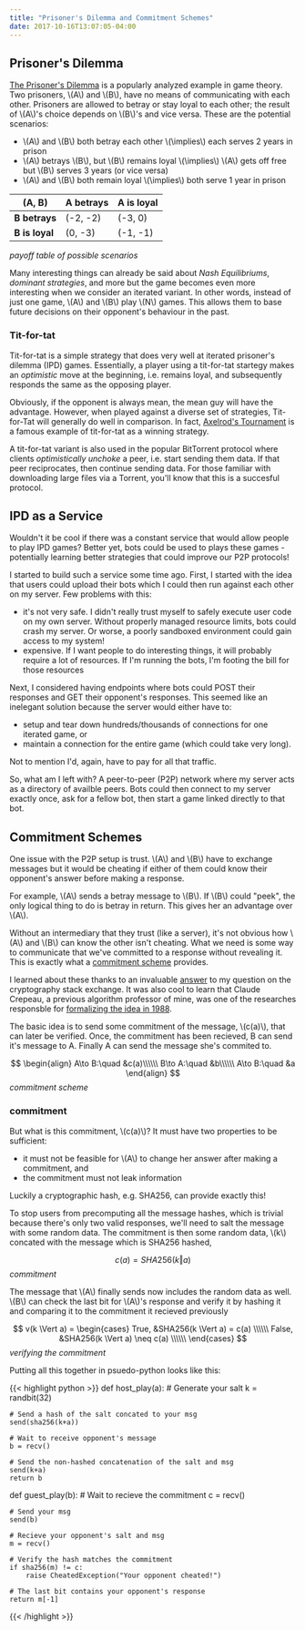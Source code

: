 ```yaml
---
title: "Prisoner's Dilemma and Commitment Schemes"
date: 2017-10-16T13:07:05-04:00
---
```


## Prisoner's Dilemma

[The Prisoner's Dilemma](https://en.wikipedia.org/wiki/Prisoner%27s_dilemma) is a popularly analyzed example in game theory.
Two prisoners, \\(A\\) and \\(B\\), have no means of communicating with each other.
Prisoners are allowed to betray or stay loyal to each other; the result of \\(A\\)'s choice depends on \\(B\\)'s and vice versa.
These are the potential scenarios:

- \\(A\\) and \\(B\\) both betray each other \\(\implies\\) each serves 2 years in prison
- \\(A\\) betrays \\(B\\), but \\(B\\) remains loyal \\(\implies\\) \\(A\\) gets off free but \\(B\\) serves 3 years (or vice versa)
- \\(A\\) and \\(B\\) both remain loyal \\(\implies\\) both serve 1 year in prison

(A, B)        | A betrays | A is loyal |
--------------|-----------|------------|
**B betrays** | (-2, -2)  | (-3, 0)    |
**B is loyal**| (0, -3)   | (-1, -1)   |
*payoff table of possible scenarios*

Many interesting things can already be said about *Nash Equilibriums*, *dominant strategies*, and more but the game becomes even more interesting when we consider an iterated variant.
In other words, instead of just one game, \\(A\\) and \\(B\\) play \\(N\\) games.
This allows them to base future decisions on their opponent's behaviour in the past.

### Tit-for-tat

Tit-for-tat is a simple strategy that does very well at iterated prisoner's dilemma (IPD) games.
Essentially, a player using a tit-for-tat startegy makes an *optimistic* move at the beginning, i.e. remains loyal, and subsequently responds the same as the opposing player.

Obviously, if the opponent is always mean, the mean guy will have the advantage.
However, when played against a diverse set of strategies, Tit-for-Tat will generally do well in comparison.
In fact, [Axelrod's Tournament](https://cs.stanford.edu/people/eroberts/courses/soco/projects/1998-99/game-theory/axelrod.html) is a famous example of tit-for-tat as a winning strategy.

A tit-for-tat variant is also used in the popular BitTorrent protocol where clients *optimistically unchoke* a peer, i.e. start sending them data.
If that peer reciprocates, then continue sending data.
For those familiar with downloading large files via a Torrent, you'll know that this is a succesful protocol.

## IPD as a Service

Wouldn't it be cool if there was a constant service that would allow people to play IPD games?
Better yet, bots could be used to plays these games - potentially learning better strategies that could improve our P2P protocols!

I started to build such a service some time ago.
First, I started with the idea that users could upload their bots which I could then run against each other on my server.
Few problems with this:

- it's not very safe. I didn't really trust myself to safely execute user code on my own server. Without properly managed resource limits, bots could crash my server. Or worse, a poorly sandboxed environment could gain access to my system!
- expensive. If I want people to do interesting things, it will probably require a lot of resources. If I'm running the bots, I'm footing the bill for those resources

Next, I considered having endpoints where bots could POST their responses and GET their opponent's responses.
This seemed like an inelegant solution because the server would either have to:

- setup and tear down hundreds/thousands of connections for one iterated game, or
- maintain a connection for the entire game (which could take very long).

Not to mention I'd, again, have to pay for all that traffic.

So, what am I left with?
A peer-to-peer (P2P) network where my server acts as a directory of availble peers.
Bots could then connect to my server exactly once, ask for a fellow bot, then start a game linked directly to that bot.

## Commitment Schemes

One issue with the P2P setup is trust.
\\(A\\) and \\(B\\) have to exchange messages but it would be cheating if either of them could know their opponent's answer before making a response.

For example, \\(A\\) sends a betray message to \\(B\\).
If \\(B\\) could "peek", the only logical thing to do is betray in return.
This gives her an advantage over \\(A\\).

Without an intermediary that they trust (like a server), it's not obvious how \\(A\\) and \\(B\\) can know the other isn't cheating.
What we need is some way to communicate that we've committed to a response without revealing it.
This is exactly what a [commitment scheme](https://en.wikipedia.org/wiki/Commitment_scheme) provides.

I learned about these thanks to an invaluable [answer](https://crypto.stackexchange.com/a/51961/51775) to my question on the cryptography stack exchange.
It was also cool to learn that Claude Crepeau, a previous algorithm professor of mine, was one of the researches responsble for [formalizing the idea in 1988](http://crypto.cs.mcgill.ca/~crepeau/PDF/BCC88-jcss.pdf).

The basic idea is to send some commitment of the message, \\(c(a)\\), that can later be verified.
Once, the commitment has been recieved, B can send it's message to A.
Finally A can send the message she's commited to.

$$
\begin{align}
    A\to B:\quad &c(a)\\\\\\
    B\to A:\quad &b\\\\\\
    A\to B:\quad &a
\end{align}
$$
*commitment scheme*

### commitment
But what is this commitment, \\(c(a)\\)?
It must have two properties to be sufficient:

- it must not be feasible for \\(A\\) to change her answer after making a commitment, and
- the commitment must not leak information

Luckily a cryptographic hash, e.g. SHA256, can provide exactly this!

To stop users from precomputing all the message hashes, which is trivial because there's only two valid responses, we'll need to salt the message with some random data.
The commitment is then some random data, \\(k\\) concated with the message which is SHA256 hashed,

$$
    c(a) = SHA256(k \Vert a)
$$
*commitment*

The message that \\(A\\) finally sends now includes the random data as well.
\\(B\\) can check the last bit for \\(A\\)'s response and verify it by hashing it and comparing it to the commitment it recieved previously

$$
v(k \Vert a) = 
    \begin{cases}
        True,   &SHA256(k \Vert a) = c(a) \\\\\\
        False,  &SHA256(k \Vert a) \neq c(a) \\\\\\
    \end{cases}
$$
*verifying the commitment*

Putting all this together in psuedo-python looks like this:

{{< highlight python >}}
def host_play(a):
    # Generate your salt
    k = randbit(32)

    # Send a hash of the salt concated to your msg
    send(sha256(k+a))

    # Wait to receive opponent's message
    b = recv()

    # Send the non-hashed concatenation of the salt and msg
    send(k+a)
    return b

def guest_play(b):
    # Wait to recieve the commitment
    c = recv()

    # Send your msg
    send(b)

    # Recieve your opponent's salt and msg
    m = recv() 

    # Verify the hash matches the commitment
    if sha256(m) != c:
        raise CheatedException("Your opponent cheated!")

    # The last bit contains your opponent's response
    return m[-1]

{{< /highlight >}}
